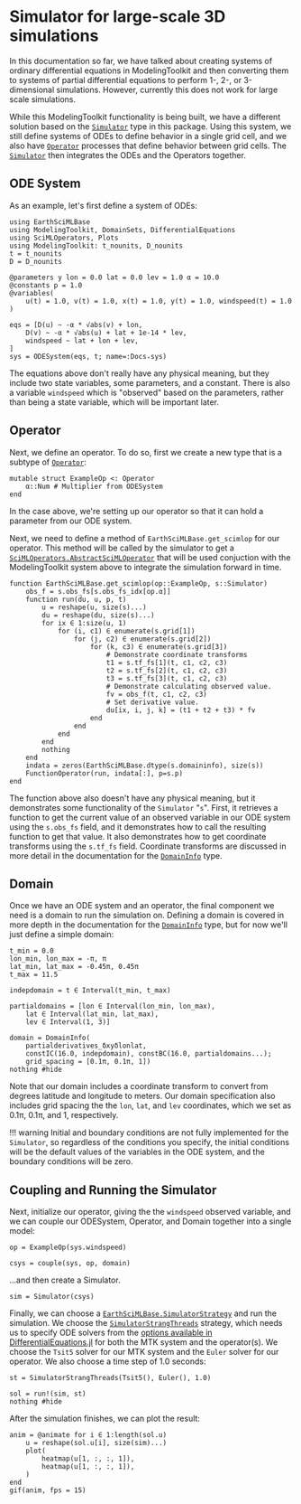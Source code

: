 # Simulator for large-scale 3D simulations

In this documentation so far, we have talked about creating systems of ordinary differential equations in ModelingToolkit and then converting them to systems of partial differential equations to perform 1-, 2-, or 3-dimensional simulations.
However, currently this does not work for large scale simulations.

While this ModelingToolkit functionality is being built, we have a different solution based on the [`Simulator`](@ref) type in this package.
Using this system, we still define systems of ODEs to define behavior in a single grid cell, and we also have [`Operator`](@ref) processes that define behavior between grid cells.
The [`Simulator`](@ref) then integrates the ODEs and the Operators together.

## ODE System

As an example, let's first define a system of ODEs:

```@example sim
using EarthSciMLBase
using ModelingToolkit, DomainSets, DifferentialEquations
using SciMLOperators, Plots
using ModelingToolkit: t_nounits, D_nounits
t = t_nounits
D = D_nounits

@parameters y lon = 0.0 lat = 0.0 lev = 1.0 α = 10.0
@constants p = 1.0
@variables(
    u(t) = 1.0, v(t) = 1.0, x(t) = 1.0, y(t) = 1.0, windspeed(t) = 1.0
)

eqs = [D(u) ~ -α * √abs(v) + lon,
    D(v) ~ -α * √abs(u) + lat + 1e-14 * lev,
    windspeed ~ lat + lon + lev,
]
sys = ODESystem(eqs, t; name=:Docs₊sys)
```

The equations above don't really have any physical meaning, but they include two state variables, some parameters, and a constant. 
There is also a variable `windspeed` which is "observed" based on the parameters, rather than being a state variable, which will be important later.

## Operator

Next, we define an operator. To do so, first we create a new type that is a subtype of [`Operator`](@ref):

```@example sim
mutable struct ExampleOp <: Operator
    α::Num # Multiplier from ODESystem
end
```
In the case above, we're setting up our operator so that it can hold a parameter from our ODE system.

Next, we need to define a method of `EarthSciMLBase.get_scimlop` for our operator. This method will be called by the simulator to get a [`SciMLOperators.AbstractSciMLOperator`](https://docs.sciml.ai/SciMLOperators/stable/interface/) that will be used conjuction with the ModelingToolkit system above to integrate the simulation forward in time.

```@example sim
function EarthSciMLBase.get_scimlop(op::ExampleOp, s::Simulator)
    obs_f = s.obs_fs[s.obs_fs_idx[op.α]]
    function run(du, u, p, t)
        u = reshape(u, size(s)...)
        du = reshape(du, size(s)...)
        for ix ∈ 1:size(u, 1)
            for (i, c1) ∈ enumerate(s.grid[1])
                for (j, c2) ∈ enumerate(s.grid[2])
                    for (k, c3) ∈ enumerate(s.grid[3])
                        # Demonstrate coordinate transforms
                        t1 = s.tf_fs[1](t, c1, c2, c3)
                        t2 = s.tf_fs[2](t, c1, c2, c3)
                        t3 = s.tf_fs[3](t, c1, c2, c3)
                        # Demonstrate calculating observed value.
                        fv = obs_f(t, c1, c2, c3)
                        # Set derivative value.
                        du[ix, i, j, k] = (t1 + t2 + t3) * fv
                    end
                end
            end
        end
        nothing
    end
    indata = zeros(EarthSciMLBase.dtype(s.domaininfo), size(s))
    FunctionOperator(run, indata[:], p=s.p)
end
```
The function above also doesn't have any physical meaning, but it demonstrates some functionality of the `Simulator` "`s`".
First, it retrieves a function to get the current value of an observed variable in our
ODE system using the `s.obs_fs` field, and it demonstrates how to call the resulting 
function to get that value.
It also demonstrates how to get coordinate transforms using the `s.tf_fs` field.
Coordinate transforms are discussed in more detail in the documentation for the [`DomainInfo`](@ref) type.

## Domain

Once we have an ODE system and an operator, the final component we need is a domain to run the simulation on.
Defining a domain is covered in more depth in the documentation for the [`DomainInfo`](@ref) type, but for now we'll just define a simple domain:

```@example sim
t_min = 0.0
lon_min, lon_max = -π, π
lat_min, lat_max = -0.45π, 0.45π
t_max = 11.5

indepdomain = t ∈ Interval(t_min, t_max)

partialdomains = [lon ∈ Interval(lon_min, lon_max),
    lat ∈ Interval(lat_min, lat_max),
    lev ∈ Interval(1, 3)]

domain = DomainInfo(
    partialderivatives_δxyδlonlat,
    constIC(16.0, indepdomain), constBC(16.0, partialdomains...);
    grid_spacing = [0.1π, 0.1π, 1])
nothing #hide
```

Note that our domain includes a coordinate transform to convert from degrees latitude and longitude to meters.
Our domain specification also includes grid spacing the the `lon`, `lat`, and `lev`
coordinates, which we set as 0.1π, 0.1π, and 1, respectively.

!!! warning
    Initial and boundary conditions are not fully implemented for the `Simulator`, so regardless
    of the conditions you specify, the initial conditions will be the default values
    of the variables in the ODE system, and the boundary conditions will be zero.

## Coupling and Running the Simulator

Next, initialize our operator, giving the the `windspeed` observed variable, and we can couple our ODESystem, Operator, and Domain together into a single model:

```@example sim
op = ExampleOp(sys.windspeed)

csys = couple(sys, op, domain)
```

...and then create a Simulator.

```@example sim
sim = Simulator(csys)
```

Finally, we can choose a [`EarthSciMLBase.SimulatorStrategy`](@ref) and run the simulation.
We choose the [`SimulatorStrangThreads`](@ref) strategy, which needs us to 
specify ODE solvers from the [options available in DifferentialEquations.jl](https://docs.sciml.ai/DiffEqDocs/stable/solvers/ode_solve/) for both the MTK system and the operator(s).
We choose the `Tsit5` solver for our MTK system and the `Euler` solver for our operator.
We also choose a time step of 1.0 seconds:

```@example sim
st = SimulatorStrangThreads(Tsit5(), Euler(), 1.0)

sol = run!(sim, st)
nothing #hide
```

After the simulation finishes, we can plot the result:

```@example sim
anim = @animate for i ∈ 1:length(sol.u)
    u = reshape(sol.u[i], size(sim)...)
    plot(
        heatmap(u[1, :, :, 1]),
        heatmap(u[1, :, :, 1]),
    )
end
gif(anim, fps = 15)
```